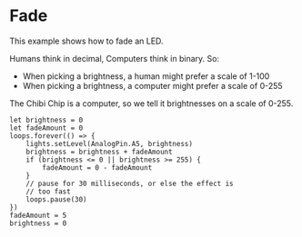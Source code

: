 # Fade

This example shows how to fade an LED.

Humans think in decimal, Computers think in binary. So:
- When picking a brightness, a human might prefer a scale of 1-100
- When picking a brightness, a computer might prefer a scale of 0-255

The Chibi Chip is a computer, so we tell it brightnesses on a scale of 0-255.

```blocks
let brightness = 0
let fadeAmount = 0
loops.forever(() => {
    lights.setLevel(AnalogPin.A5, brightness)
    brightness = brightness + fadeAmount
    if (brightness <= 0 || brightness >= 255) {
        fadeAmount = 0 - fadeAmount
    }
    // pause for 30 milliseconds, or else the effect is
    // too fast
    loops.pause(30)
})
fadeAmount = 5
brightness = 0
```